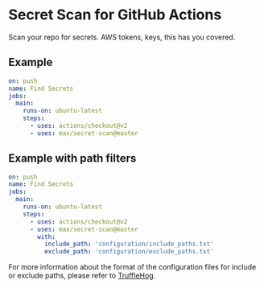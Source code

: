 # Secret Scan for GitHub Actions

Scan your repo for secrets. AWS tokens, keys, this has you covered.

## Example

```yaml
on: push
name: Find Secrets
jobs:
  main:
    runs-on: ubuntu-latest
    steps:
      - uses: actions/checkout@v2
      - uses: max/secret-scan@master
```

## Example with path filters

```yaml
on: push
name: Find Secrets
jobs:
  main:
    runs-on: ubuntu-latest
    steps:
      - uses: actions/checkout@v2
      - uses: max/secret-scan@master
        with:
          include_path: 'configuration/include_paths.txt'
          exclude_path: 'configuration/exclude_paths.txt'
```

For more information about the format of the configuration files for include or exclude paths, please refer to [TruffleHog](https://github.com/dxa4481/truffleHog).